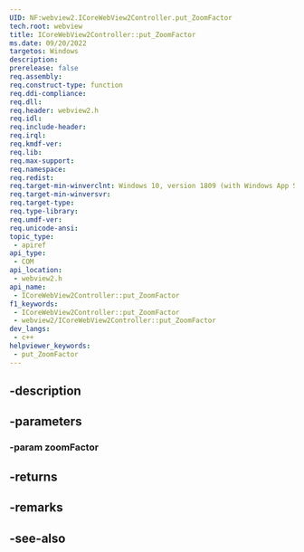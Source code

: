 ```yaml
---
UID: NF:webview2.ICoreWebView2Controller.put_ZoomFactor
tech.root: webview
title: ICoreWebView2Controller::put_ZoomFactor
ms.date: 09/20/2022
targetos: Windows
description: 
prerelease: false
req.assembly: 
req.construct-type: function
req.ddi-compliance: 
req.dll: 
req.header: webview2.h
req.idl: 
req.include-header: 
req.irql: 
req.kmdf-ver: 
req.lib: 
req.max-support: 
req.namespace: 
req.redist: 
req.target-min-winverclnt: Windows 10, version 1809 (with Windows App SDK 1.1 or later)
req.target-min-winversvr: 
req.target-type: 
req.type-library: 
req.umdf-ver: 
req.unicode-ansi: 
topic_type:
 - apiref
api_type:
 - COM
api_location:
 - webview2.h
api_name:
 - ICoreWebView2Controller::put_ZoomFactor
f1_keywords:
 - ICoreWebView2Controller::put_ZoomFactor
 - webview2/ICoreWebView2Controller::put_ZoomFactor
dev_langs:
 - c++
helpviewer_keywords:
 - put_ZoomFactor
---
```


## -description

## -parameters

### -param zoomFactor

## -returns

## -remarks

## -see-also

